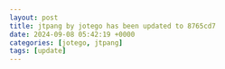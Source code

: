 ```yaml
---
layout: post
title: jtpang by jotego has been updated to 8765cd7
date: 2024-09-08 05:42:19 +0000
categories: [jotego, jtpang]
tags: [update]
---
```


